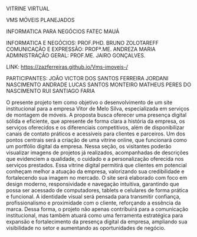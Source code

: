 VITRINE VIRTUAL

VMS MÓVEIS PLANEJADOS

INFORMATICA PARA NEGÓCIOS FATEC MAUÁ

INFORMATICA E NEGÓCIOS: PROF.PHD. BRUNO ZOLOTAREFF
COMUNICAÇÃO E EXPRESSÃO: PROFª.ME. ANDREZA MARIA
ADMINISTRAÇÃO GERAL: PROF.ME. JAIRO GONÇALVES.

LINK:  https://zazferreiras.github.io/Vms-imoveis-/

PARTICIPANTES:
JOÃO VICTOR DOS SANTOS FERREIRA
JORDANI NASCIMENTO ANDRADE
LUCAS SANTOS MONTEIRO
MATHEUS PERES DO NASCIMENTO
RUI SANTIAGO FARIA



  O presente projeto tem como objetivo o desenvolvimento de um site institucional para a empresa Vitor de Melo Silva, especializada em serviços de montagem de móveis. A proposta busca oferecer uma presença digital sólida e eficiente, que apresente de forma clara a história da empresa, os serviços oferecidos e os diferenciais competitivos, além de disponibilizar canais de contato práticos e acessíveis para clientes e parceiros.
  Um dos pontos centrais será a criação de uma vitrine online, que funcionará como um portfólio digital da empresa. Nessa seção, os visitantes poderão visualizar imagens de projetos já realizados, acompanhadas de descrições que evidenciem a qualidade, o cuidado e a personalização oferecida nos serviços prestados. Essa vitrine digital permitirá que clientes em potencial conheçam melhor a atuação da empresa, valorizando sua credibilidade e fortalecendo sua imagem no mercado.
  O site será elaborado com foco em design moderno, responsividade e navegação intuitiva, garantindo que possa ser acessado de computadores, tablets e celulares de forma prática e funcional. A identidade visual será pensada para transmitir confiança, profissionalismo e proximidade com o cliente, reforçando a essência da marca. Dessa forma, o projeto não apenas contribuirá para a comunicação institucional, mas também atuará como uma ferramenta estratégica para expansão e fortalecimento da presença digital da empresa, ampliando sua visibilidade no setor e aumentando as oportunidades de negócio.

